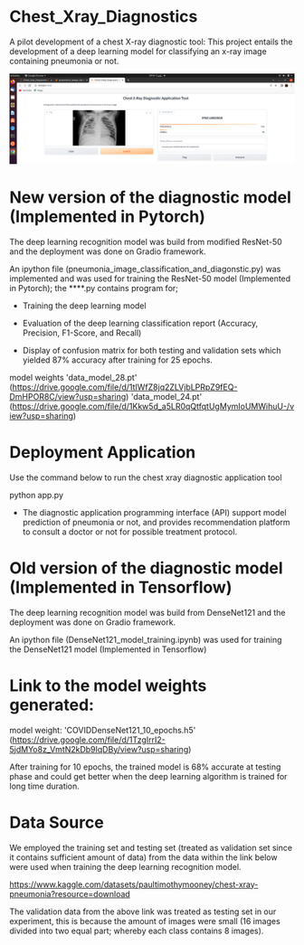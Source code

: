 # Chest_Xray_Diagnostics

A pilot development of a chest X-ray diagnostic tool: This project entails the development  of a deep learning model 
for classifying an x-ray image containing pneumonia or not. 

![Screenshot](screenshot.png)

# New version of the diagnostic model (Implemented in Pytorch)

The deep learning recognition model was build from modified ResNet-50 and the deployment was done on Gradio framework.

An ipython file  (pneumonia_image_classification_and_diagonstic.py) was implemented and was used for training the ResNet-50 model (Implemented in Pytorch); the  ****.py contains program for;

* Training the deep learning model

* Evaluation of the deep learning classification report (Accuracy, Precision, F1-Score, and Recall)

* Display of confusion matrix for both testing and validation sets which yielded 87% accuracy after training for 25 epochs.


model weights 
'data_model_28.pt' (https://drive.google.com/file/d/1tIWfZ8jq2ZLVjbLPRpZ9fEQ-DmHPOR8C/view?usp=sharing)
'data_model_24.pt' (https://drive.google.com/file/d/1Kkw5d_a5LR0qQtfqtUgMymIoUMWihuU-/view?usp=sharing)

# Deployment Application
Use the command below to run the chest xray  diagnostic application tool 

python app.py


* The diagnostic application programming  interface (API)  support model prediction of pneumonia or not, and provides recommendation platform to consult a doctor or not for possible treatment protocol. 

# Old version of the diagnostic model (Implemented in Tensorflow)

The deep learning recognition model was build from DenseNet121 and the deployment was done on Gradio framework. 

An ipython file  (DenseNet121_model_training.ipynb) was used for training the DenseNet121 model (Implemented in Tensorflow)

# Link to the model weights generated:

model weight: 'COVIDDenseNet121_10_epochs.h5' (https://drive.google.com/file/d/1TzgIrrI2-5jdMYo8z_VmtN2kDb9IqDBy/view?usp=sharing)

After training for 10 epochs, the trained model is 68% accurate at testing phase and could get better when the deep learning algorithm 
is trained for long time duration.


# Data Source
We employed the training set and testing set (treated as validation set since it contains sufficient amount of data) from the data 
within the link below were used when training the deep learning recognition model.

https://www.kaggle.com/datasets/paultimothymooney/chest-xray-pneumonia?resource=download

The validation data from the above link was treated as testing set in our experiment, this is because the amount of images were small 
(16 images divided into two equal part; whereby each class contains 8 images).



